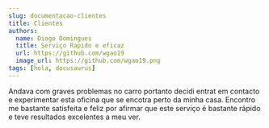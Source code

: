 ```yaml
---
slug: documentacao-clientes
title: Clientes
authors:
  name: Diogo Domingues
  title: Serviço Rapido e eficaz
  url: https://github.com/wgao19
  image_url: https://github.com/wgao19.png
tags: [hola, docusaurus]
---
```


Andava com graves problemas no carro portanto decidi entrat em contacto e experimentar esta oficina que se encotra perto da minha casa.
Encontro me bastante satisfeita e feliz por afirmar que este serviço é bastante rápido e teve resultados excelentes a meu ver.